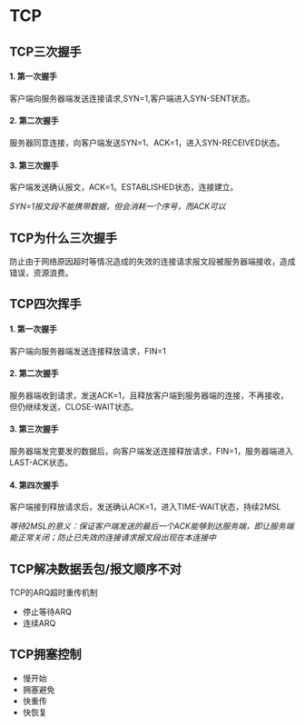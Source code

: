 # TCP
## TCP三次握手
#### 1. 第一次握手
客户端向服务器端发送连接请求,SYN=1,客户端进入SYN-SENT状态。
#### 2. 第二次握手
服务器同意连接，向客户端发送SYN=1、ACK=1，进入SYN-RECEIVED状态。
#### 3. 第三次握手
客户端发送确认报文，ACK=1。ESTABLISHED状态，连接建立。

*SYN=1报文段不能携带数据，但会消耗一个序号，而ACK可以*

## TCP为什么三次握手
防止由于网络原因超时等情况造成的失效的连接请求报文段被服务器端接收，造成错误，资源浪费。

## TCP四次挥手
#### 1. 第一次握手
客户端向服务器端发送连接释放请求，FIN=1
#### 2. 第二次握手
服务器端收到请求，发送ACK=1，且释放客户端到服务器端的连接，不再接收，但仍继续发送，CLOSE-WAIT状态。
#### 3. 第三次握手
服务器端发完要发的数据后，向客户端发送连接释放请求，FIN=1，服务器端进入LAST-ACK状态。
#### 4. 第四次握手
客户端接到释放请求后，发送确认ACK=1，进入TIME-WAIT状态，持续2MSL

*等待2MSL的意义：保证客户端发送的最后一个ACK能够到达服务端，即让服务端能正常关闭；防止已失效的连接请求报文段出现在本连接中*

## TCP解决数据丢包/报文顺序不对
TCP的ARQ超时重传机制
- 停止等待ARQ
- 连续ARQ

## TCP拥塞控制
- 慢开始
- 拥塞避免
- 快重传
- 快恢复